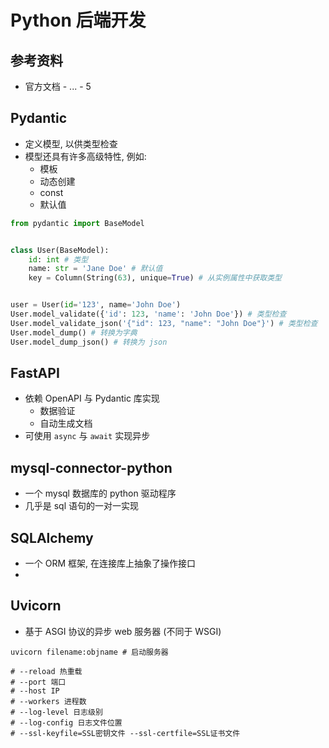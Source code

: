 # Python 后端开发

## 参考资料

* 官方文档 - ... - 5

## Pydantic

* 定义模型, 以供类型检查
* 模型还具有许多高级特性, 例如:
    * 模板
    * 动态创建
    * const
    * 默认值

```python
from pydantic import BaseModel


class User(BaseModel):
    id: int # 类型
    name: str = 'Jane Doe' # 默认值
    key = Column(String(63), unique=True) # 从实例属性中获取类型


user = User(id='123', name='John Doe')
User.model_validate({'id': 123, 'name': 'John Doe'}) # 类型检查
User.model_validate_json('{"id": 123, "name": "John Doe"}') # 类型检查
User.model_dump() # 转换为字典
User.model_dump_json() # 转换为 json
```

## FastAPI

* 依赖 OpenAPI 与 Pydantic 库实现
    * 数据验证
    * 自动生成文档
* 可使用 `async` 与 `await` 实现异步

## mysql-connector-python

* 一个 mysql 数据库的 python 驱动程序
* 几乎是 sql 语句的一对一实现

## SQLAlchemy

* 一个 ORM 框架, 在连接库上抽象了操作接口
* 

## Uvicorn

* 基于 ASGI 协议的异步 web 服务器 (不同于 WSGI)

```shell
uvicorn filename:objname # 启动服务器

# --reload 热重载
# --port 端口
# --host IP
# --workers 进程数
# --log-level 日志级别
# --log-config 日志文件位置
# --ssl-keyfile=SSL密钥文件 --ssl-certfile=SSL证书文件
```
